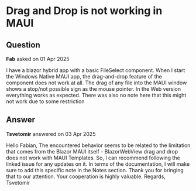 # Drag and Drop is not working in MAUI

## Question

**Fab** asked on 01 Apr 2025

I have a blazor hybrid app with a basic FileSelect component. When I start the Windows Native MAUI app, the drag-and-drop feature of the component does not work at all. The drag of any file into the MAUI window shows a stop/not possible sign as the mouse pointer. In the Web version everything works as expected. There was also no note here that this might not work due to some restriction

## Answer

**Tsvetomir** answered on 03 Apr 2025

Hello Fabian, The encountered behavior seems to be related to the limitation that comes from the Blazor MAUI itself - BlazorWebView drag and drop does not work with MAUI Templates. So, I can recommend following the linked issue for any updates on it. In terms of the documentation, I will make sure to add this specific note in the Notes section. Thank you for bringing that to our attention. Your cooperation is highly valuable. Regards, Tsvetomir
